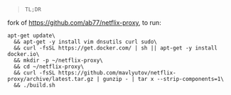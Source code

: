 
> `TL;DR`

fork of https://github.com/ab77/netflix-proxy, to run:

    apt-get update\
	  && apt-get -y install vim dnsutils curl sudo\
	  && curl -fsSL https://get.docker.com/ | sh || apt-get -y install docker.io\
	  && mkdir -p ~/netflix-proxy\
	  && cd ~/netflix-proxy\
	  && curl -fsSL https://github.com/mavlyutov/netflix-proxy/archive/latest.tar.gz | gunzip - | tar x --strip-components=1\
	  && ./build.sh
